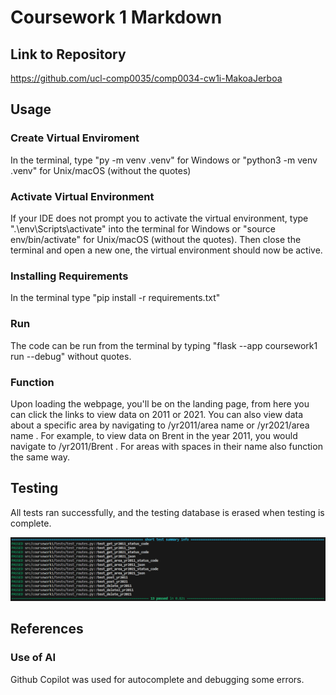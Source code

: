 # Coursework 1 Markdown

## Link to Repository
https://github.com/ucl-comp0035/comp0034-cw1i-MakoaJerboa

## Usage
### Create Virtual Enviroment
In the terminal, type "py -m venv .venv" for Windows or "python3 -m venv .venv" for Unix/macOS (without the quotes)

### Activate Virtual Environment
If your IDE does not prompt you to activate the virtual environment, type ".\env\Scripts\activate" into the terminal for Windows or "source env/bin/activate" for Unix/macOS (without the quotes). Then close the terminal and open a new one, the virtual environment should now be active.

### Installing Requirements
In the terminal type "pip install -r requirements.txt"

### Run
The code can be run from the terminal by typing "flask --app coursework1 run --debug" without quotes.

### Function
Upon loading the webpage, you'll be on the landing page, from here you can click the links to view data on 2011 or 2021. You can also view data about a specific area by navigating to /yr2011/area name or /yr2021/area name . For example, to view data on Brent in the year 2011, you would navigate to /yr2011/Brent . For areas with spaces in their name also function the same way.

## Testing
All tests ran successfully, and the testing database is erased when testing is complete.

![Tests](./images/Tests.png)

## References
### Use of AI
Github Copilot was used for autocomplete and debugging some errors.